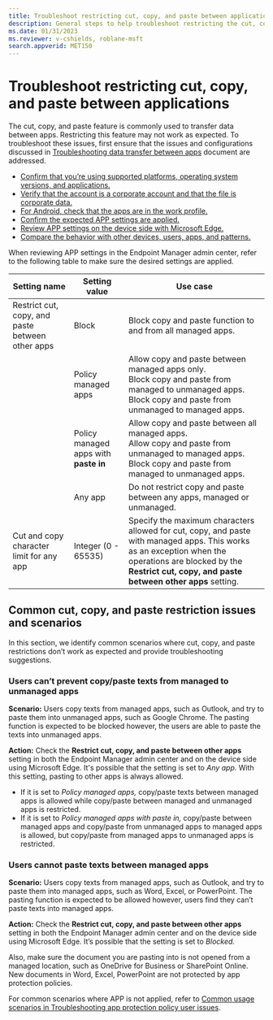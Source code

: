 ```yaml
---
title: Troubleshoot restricting cut, copy, and paste between applications
description: General steps to help troubleshoot restricting the cut, copy, and paste feature between applications.
ms.date: 01/31/2023
ms.reviewer: v-cshields, roblane-msft
search.appverid: MET150
---
```

# Troubleshoot restricting cut, copy, and paste between applications

The cut, copy, and paste feature is commonly used to transfer data between apps. Restricting this feature may not work as expected. To troubleshoot these issues, first ensure that the issues and configurations discussed in [Troubleshooting data transfer between apps](/troubleshoot-data-transfer.md) document are addressed.

- [Confirm that you’re using supported platforms, operating system versions, and applications.](/mem/intune/app-protection-policies/troubleshoot-data-transfer#confirm-youre-using-supported-platforms-os-versions-and-apps)
- [Verify that the account is a corporate account and that the file is corporate data.](/mem/intune/app-protection-policies/troubleshoot-data-transfer#verify-that-the-account-is-a-corporate-account-and-that-the-file-is-corporate-data)
- [For Android, check that the apps are in the work profile.](/mem/intune/app-protection-policies/troubleshoot-data-transfer#for-android-check-that-the-apps-are-in-the-work-profile)
- [Confirm the expected APP settings are applied.](/mem/intune/app-protection-policies/troubleshoot-data-transfer#confirm-the-expected-app-settings-are-applied-to-the-apps)
- [Review APP settings on the device side with Microsoft Edge.](/mem/intune/app-protection-policies/troubleshoot-data-transfer#review-app-settings-on-the-device-side-with-microsoft-edge)
- [Compare the behavior with other devices, users, apps, and patterns.](/mem/intune/app-protection-policies/troubleshoot-data-transfer#compare-the-behavior-with-other-devices-users-apps-and-patterns)

When reviewing APP settings in the Endpoint Manager admin center, refer to the following table to make sure the desired settings are applied.

|Setting name   |Setting value   |Use case   |
|------------|------|-----------------|
|Restrict cut, copy, and paste between other apps|Block|Block copy and paste function to and from all managed apps.|
||Policy managed apps|Allow copy and paste between managed apps only. </br> Block copy and paste from managed to unmanaged apps. </br> Block copy and paste from unmanaged to managed apps.|
||Policy managed apps with **paste in**|Allow copy and paste between all managed apps. </br> Allow copy and paste from unmanaged to managed apps. </br> Block copy and paste from managed to unmanaged apps.|
||Any app|Do not restrict copy and paste between any apps, managed or unmanaged.|
|Cut and copy character limit for any app|Integer (0 - 65535)|Specify the maximum characters allowed for cut, copy, and paste with managed apps. This works as an exception when the operations are blocked by the **Restrict cut, copy, and paste between other apps** setting.|

## Common cut, copy, and paste restriction issues and scenarios

In this section, we identify common scenarios where cut, copy, and paste restrictions don’t work as expected and provide troubleshooting suggestions.

### Users can’t prevent copy/paste texts from managed to unmanaged apps

**Scenario:** Users copy texts from managed apps, such as Outlook, and try to paste them into unmanaged apps, such as Google Chrome. The pasting function is expected to be blocked however, the users are able to paste the texts into unmanaged apps.

**Action:** Check the **Restrict cut, copy, and paste between other apps** setting in both the Endpoint Manager admin center and on the device side using Microsoft Edge. It's possible that the setting is set to *Any app.* With this setting, pasting to other apps is always allowed.
- If it is set to *Policy managed apps,* copy/paste texts between managed apps is allowed while copy/paste between managed and unmanaged apps is restricted. 
- If it is set to *Policy managed apps with paste in,* copy/paste between managed apps and copy/paste from unmanaged apps to managed apps is allowed, but copy/paste from managed apps to unmanaged apps is restricted.

### Users cannot paste texts between managed apps

**Scenario:** Users copy texts from managed apps, such as Outlook, and try to paste them into managed apps, such as Word, Excel, or PowerPoint. The pasting function is expected to be allowed however, users find they can’t paste texts into managed apps.

**Action:** Check the **Restrict cut, copy, and paste between other apps** setting in both the Endpoint Manager admin center and on the device side using Microsoft Edge. It’s possible that the setting is set to *Blocked.*

Also, make sure the document you are pasting into is not opened from a managed location, such as OneDrive for Business or SharePoint Online. New documents in Word, Excel, PowerPoint are not protected by app protection policies.

For common scenarios where APP is not applied, refer to [Common usage scenarios in Troubleshooting app protection policy user issues](/mem/intune/app-protection-policies/troubleshoot-mam#common-usage-scenarios).
